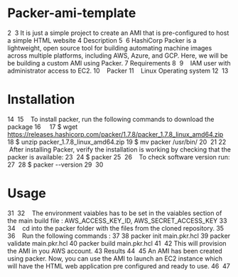 # Packer-ami-template
2
​
3
It is just a simple project to create an AMI that is pre-configured to host a simple HTML website
4
Description
5
​
6
HashiCorp Packer is a lightweight, open source tool for building automating machine images across multiple platforms, including AWS, Azure, and GCP. Here, we will be be building a custom AMI using Packer.
7
Requirements
8
​
9
    IAM user with administrator access to EC2.
10
    Packer
11
    Linux Operating system
12
​
13
# Installation
14
​
15
    To install packer, run the following commands to download the package
16
    
17
$ wget https://releases.hashicorp.com/packer/1.7.8/packer_1.7.8_linux_amd64.zip
18
$ unzip packer_1.7.8_linux_amd64.zip
19
$ mv packer /usr/bin/
20
​
21
​
22
    After installing Packer, verify the installation is working by checking that the packer is available:
23
​
24
$ packer
25
​
26
    To check software version run:
27
​
28
$ packer --version
29
​
30
# Usage
31
​
32
    The environment vaiables has to be set in the vaiables section of the main build file : AWS_ACCESS_KEY_ID, AWS_SECRET_ACCESS_KEY
33
​
34
    cd into the packer folder with the files from the cloned repository.
35
​
36
    Run the following commands :
37
​
38
packer init main.pkr.hcl
39
packer validate main.pkr.hcl
40
packer build main.pkr.hcl
41
​
42
This will provision the AMI in you AWS account.
43
Results
44
​
45
An AMI has been created using packer. Now, you can use the AMI to launch an EC2 instance which will have the HTML web application pre configured and ready to use.
46
​
47

